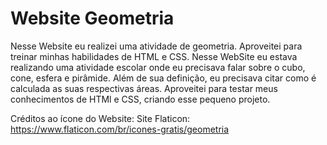 # Website Geometria
Nesse Website eu realizei uma atividade de geometria. Aproveitei para treinar minhas habilidades de HTML e CSS.
Nesse WebSite eu estava realizando uma atividade escolar onde eu precisava falar sobre o cubo, cone, esfera e pirâmide.
Além de sua definição, eu precisava citar como é calculada as suas respectivas áreas.
Aproveitei para testar meus conhecimentos de HTMl e CSS, criando esse pequeno projeto.

Créditos ao ícone do Website:
Site Flaticon: https://www.flaticon.com/br/icones-gratis/geometria
